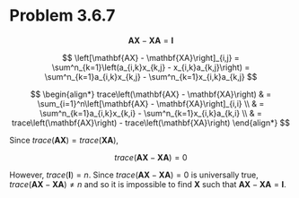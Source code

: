 # Problem 3.6.7

$$
\mathbf{AX} - \mathbf{XA} = \mathbf{I}
$$

$$
\left[\mathbf{AX} - \mathbf{XA}\right]_{i,j}
  = \sum^n_{k=1}\left(a_{i,k}x_{k,j} - x_{i,k}a_{k,j}\right)
  = \sum^n_{k=1}a_{i,k}x_{k,j} - \sum^n_{k=1}x_{i,k}a_{k,j}
$$

$$
\begin{align*}
trace\left(\mathbf{AX} - \mathbf{XA}\right) & =
  \sum_{i=1}^n\left[\mathbf{AX} - \mathbf{XA}\right]_{i,i} \\
  & = \sum^n_{k=1}a_{i,k}x_{k,i} - \sum^n_{k=1}x_{i,k}a_{k,i} \\
  & = trace\left(\mathbf{AX}\right) - trace\left(\mathbf{XA}\right)
\end{align*}
$$

Since $trace\left(\mathbf{AX}\right) = trace\left(\mathbf{XA}\right)$,

$$
trace\left(\mathbf{AX}-\mathbf{XA}\right) = 0
$$

However, $trace\left(\mathbf{I}\right) = n$.  Since
$trace\left(\mathbf{AX}-\mathbf{XA}\right) = 0$ is universally true,
$trace\left(\mathbf{AX}-\mathbf{XA}\right) \ne n$ and so it is impossible to
find $\mathbf{X}$ such that $\mathbf{AX} - \mathbf{XA} = \mathbf{I}.$
